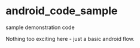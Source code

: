 # android_code_sample
sample demonstration code


Nothing too exciting here - just a basic android flow.
